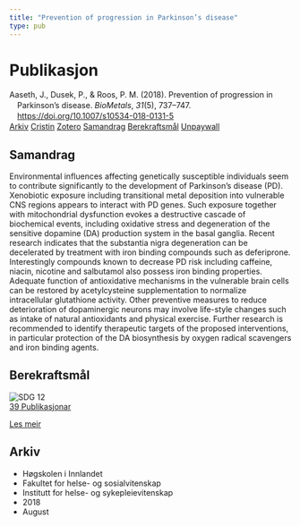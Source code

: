 ```yaml
---
title: "Prevention of progression in Parkinson’s disease"
type: pub
---
```

<h1>Publikasjon</h1>
<article id="csl-bib-container-IJMFSRRM" class="csl-bib-container">
  <div class="csl-bib-body" style="line-height: 1.35; padding-left: 1em; text-indent:-1em;">
  <div class="csl-entry">Aaseth, J., Dusek, P., &amp; Roos, P. M. (2018). Prevention of progression in Parkinson&#x2019;s disease. <i>BioMetals</i>, <i>31</i>(5), 737&#x2013;747. <a href="https://doi.org/10.1007/s10534-018-0131-5">https://doi.org/10.1007/s10534-018-0131-5</a></div>
</div>
  <div class="csl-bib-buttons">
    <a href="#taxonomy-article-IJMFSRRM" class="csl-bib-button">Arkiv</a>
    <a href="https://app.cristin.no/results/show.jsf?id=1604584" alt="Cristin URL" class="csl-bib-button">Cristin</a>
    <a href="http://zotero.org/groups/5022929/items/IJMFSRRM" alt="Zotero URL" class="csl-bib-button">Zotero</a>
    <a href="#abstract-article-IJMFSRRM" class="csl-bib-button">Samandrag</a>
    <a href="#sdg-article-IJMFSRRM" class="csl-bib-button">Berekraftsmål</a>
    <a href="https://link.springer.com/content/pdf/10.1007%2Fs10534-018-0131-5.pdf" class="csl-bib-button">Unpaywall</a>
  </div>
  <div id="csl-bib-meta-container-IJMFSRRM"></div>
</article>
<div id="csl-bib-meta-IJMFSRRM" class="csl-bib-meta">
  <article id="abstract-article-IJMFSRRM" class="abstract-article">
    <h1>Samandrag</h1>
    Environmental influences affecting genetically susceptible individuals seem to contribute significantly to the development of Parkinson’s disease (PD). Xenobiotic exposure including transitional metal deposition into vulnerable CNS regions appears to interact with PD genes. Such exposure together with mitochondrial dysfunction evokes a destructive cascade of biochemical events, including oxidative stress and degeneration of the sensitive dopamine (DA) production system in the basal ganglia. Recent research indicates that the substantia nigra degeneration can be decelerated by treatment with iron binding compounds such as deferiprone. Interestingly compounds known to decrease PD risk including caffeine, niacin, nicotine and salbutamol also possess iron binding properties. Adequate function of antioxidative mechanisms in the vulnerable brain cells can be restored by acetylcysteine supplementation to normalize intracellular glutathione activity. Other preventive measures to reduce deterioration of dopaminergic neurons may involve life-style changes such as intake of natural antioxidants and physical exercise. Further research is recommended to identify therapeutic targets of the proposed interventions, in particular protection of the DA biosynthesis by oxygen radical scavengers and iron binding agents.
  </article>
  <article id="sdg-article-IJMFSRRM" class="sdg-article">
    <h1>Berekraftsmål</h1>
    <div class="sdg-container"><div id="sdg12" class="sdg">
<img src="{{< params subfolder >}}images/sdg/sdg12_no.png" class="image" alt="SDG 12">
<div class="sdg-overlay">
<a href="{{< params subfolder >}}no/archive/?sdg=12#archive" class="sdg-publication-count"><span>39</span> Publikasjonar</a>
<p><a href="https://www.fn.no/om-fn/fns-baerekraftsmaal/ansvarlig-forbruk-og-produksjon?lang=nno-NO" class="sdg-read-more">Les meir</a></p>
</div>
</div></div>
  </article>
  <article id="taxonomy-article-IJMFSRRM" class="taxonomy-article">
    <h1>Arkiv</h1>
    <ul>
      <li>Høgskolen i Innlandet</li>
      <li>Fakultet for helse- og sosialvitenskap</li>
      <li>Institutt for helse- og sykepleievitenskap</li>
      <li>2018</li>
      <li>August</li>
    </ul>
  </article>
</div>
